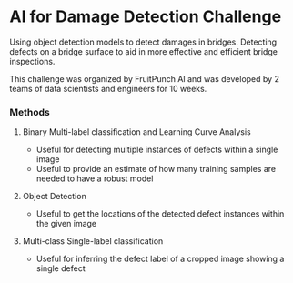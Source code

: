 # AI for Damage Detection Challenge

Using object detection models to detect damages in bridges. Detecting defects on a bridge surface to aid in more effective and efficient bridge inspections.  

This challenge was organized by FruitPunch AI and was developed by 2 teams of data scientists and engineers for 10 weeks. 


### Methods

1. Binary Multi-label classification and Learning Curve Analysis
   - Useful for detecting multiple instances of defects within a single image
   - Useful to provide an estimate of how many training samples are needed to have a robust model
   
   
2. Object Detection
   - Useful to get the locations of the detected defect instances within the given image
   
   
3. Multi-class Single-label classification
   - Useful for inferring the defect label of a cropped image showing a single defect

